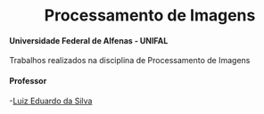 <div align="center">
<h1> Processamento de Imagens </h1>
</div>

#### Universidade Federal de Alfenas - UNIFAL
Trabalhos realizados na disciplina de Processamento de Imagens

#### Professor
-[Luiz Eduardo da Silva](https://github.com/luizedsilva)
